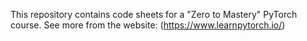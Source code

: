 This repository contains code sheets for a "Zero to Mastery" PyTorch course. See more from the website: (https://www.learnpytorch.io/)

